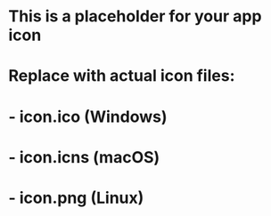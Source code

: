 
# This is a placeholder for your app icon
# Replace with actual icon files:
# - icon.ico (Windows)
# - icon.icns (macOS) 
# - icon.png (Linux)
